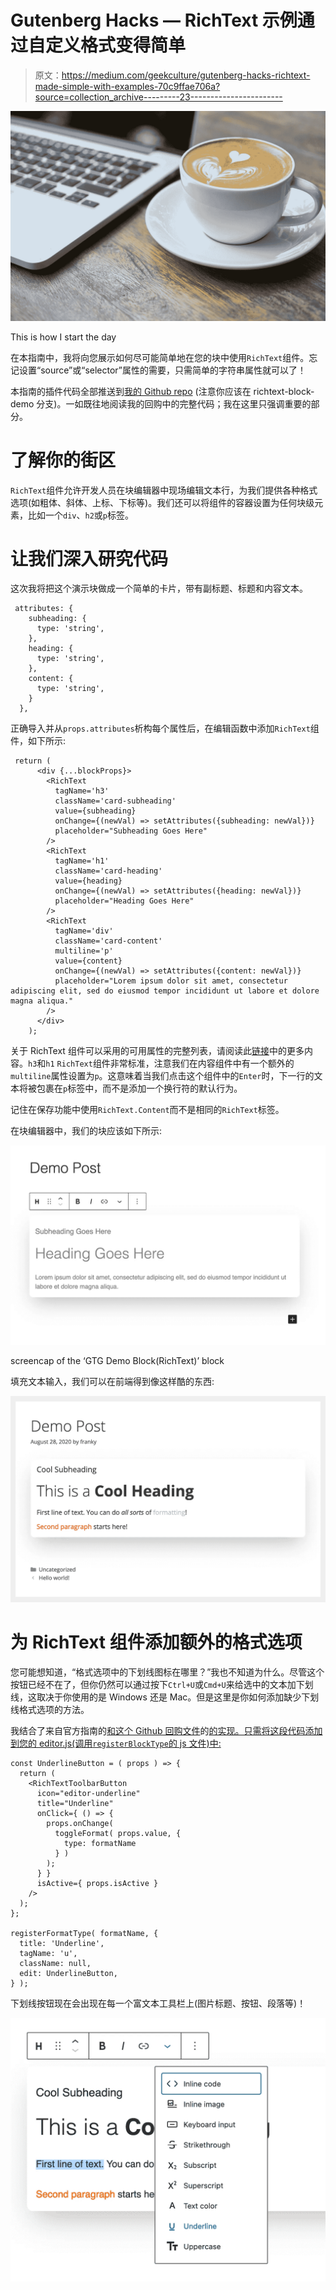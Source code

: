 # Gutenberg Hacks — RichText 示例通过自定义格式变得简单

> 原文：<https://medium.com/geekculture/gutenberg-hacks-richtext-made-simple-with-examples-70c9ffae706a?source=collection_archive---------23----------------------->

![](img/0d6d15526872cdc8d7628951af08150c.png)

This is how I start the day

在本指南中，我将向您展示如何尽可能简单地在您的块中使用`RichText`组件。忘记设置“source”或“selector”属性的需要，只需简单的字符串属性就可以了！

本指南的插件代码全部推送到[我的 Github repo](https://github.com/franky-adl/gtg-demo/tree/richtext-block-demo) (注意你应该在 richtext-block-demo 分支)。一如既往地阅读我的回购中的完整代码；我在这里只强调重要的部分。

# 了解你的街区

`RichText`组件允许开发人员在块编辑器中现场编辑文本行，为我们提供各种格式选项(如粗体、斜体、上标、下标等)。我们还可以将组件的容器设置为任何块级元素，比如一个`div`、`h2`或`p`标签。

# 让我们深入研究代码

这次我将把这个演示块做成一个简单的卡片，带有副标题、标题和内容文本。

```
 attributes: {
    subheading: {
      type: 'string',
    },
    heading: {
      type: 'string',
    },
    content: {
      type: 'string',
    }
  },
```

正确导入并从`props.attributes`析构每个属性后，在编辑函数中添加`RichText`组件，如下所示:

```
 return (
      <div {...blockProps}>
        <RichText
          tagName='h3'
          className='card-subheading'
          value={subheading}
          onChange={(newVal) => setAttributes({subheading: newVal})}
          placeholder="Subheading Goes Here"
        />
        <RichText
          tagName='h1'
          className='card-heading'
          value={heading}
          onChange={(newVal) => setAttributes({heading: newVal})}
          placeholder="Heading Goes Here"
        />
        <RichText
          tagName='div'
          className='card-content'
          multiline='p'
          value={content}
          onChange={(newVal) => setAttributes({content: newVal})}
          placeholder="Lorem ipsum dolor sit amet, consectetur adipiscing elit, sed do eiusmod tempor incididunt ut labore et dolore magna aliqua."
        />
      </div>
    );
```

关于 RichText 组件可以采用的可用属性的完整列表，请阅读此[链接](https://github.com/WordPress/gutenberg/blob/HEAD/packages/block-editor/src/components/rich-text/README.md)中的更多内容。`h3`和`h1` `RichText`组件非常标准，注意我们在内容组件中有一个额外的`multiline`属性设置为`p`。这意味着当我们点击这个组件中的`Enter`时，下一行的文本将被包裹在`p`标签中，而不是添加一个换行符的默认行为。

记住在保存功能中使用`RichText.Content`而不是相同的`RichText`标签。

在块编辑器中，我们的块应该如下所示:

![](img/2e85a7b4a9a54370f0de365ccb5d3ed9.png)

screencap of the ‘GTG Demo Block(RichText)’ block

填充文本输入，我们可以在前端得到像这样酷的东西:

![](img/35aca46f3c4da09be7813f8487ba9d35.png)

# 为 RichText 组件添加额外的格式选项

您可能想知道，“格式选项中的下划线图标在哪里？”我也不知道为什么。尽管这个按钮已经不在了，但你仍然可以通过按下`Ctrl+U`或`Cmd+U`来给选中的文本加下划线，这取决于你使用的是 Windows 还是 Mac。但是这里是你如何添加缺少下划线格式选项的方法。

我结合了来自官方指南的[和这个 Github 回购文件](https://developer.wordpress.org/block-editor/how-to-guides/format-api/1-register-format/)的[的实现。只需将这段代码添加到您的 editor.js(调用`registerBlockType`的 js 文件)中:](https://gist.github.com/phpbits/69e96d64cdb29005c9c1e41569eacb1c)

```
const UnderlineButton = ( props ) => {
  return (
    <RichTextToolbarButton
      icon="editor-underline"
      title="Underline"
      onClick={ () => {
        props.onChange(
          toggleFormat( props.value, {
            type: formatName
          } ) 
        );
      } }
      isActive={ props.isActive }
    />
  );
};

registerFormatType( formatName, {
  title: 'Underline',
  tagName: 'u',
  className: null,
  edit: UnderlineButton,
} );
```

下划线按钮现在会出现在每一个富文本工具栏上(图片标题、按钮、段落等)！

![](img/ca53a64720fc91f4e31d8e4f72bc493b.png)